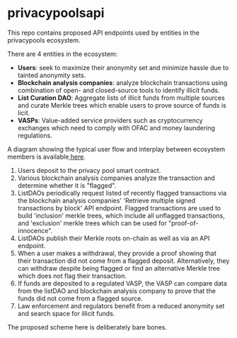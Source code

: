 # privacypoolsapi
This repo contains proposed API endpoints used by entities in the privacypools ecosystem. 

There are 4 entities in the ecosystem: 
- **Users**: seek to maximize their anonymity set and minimize hassle due to tainted anonymity sets.
- **Blockchain analysis companies**: analyze blockchain transactions using combination of open- and closed-source tools to identify illicit funds.
- **List Curation DAO**: Aggregate lists of illicit funds from multiple sources and curate Merkle trees which enable users to prove source of funds is licit.
- **VASPs**: Value-added service providers such as cryptocurrency exchanges which need to comply with OFAC and money laundering regulations. 

A diagram showing the typical user flow and interplay between ecosystem members is available[ here](https://miro.com/app/board/uXjVMY60aSE=/?share_link_id=407558010902 " here"). 
1. Users deposit to the privacy pool smart contract. 
2.  Various blockchain analysis companies analyze the transaction and determine whether it is "flagged".
3. ListDAOs periodically request listed of recently flagged transactions via the blockchain analysis companies' 'Retrieve multiple signed transactions by block' API endpoint. Flagged transactions are used to build 'inclusion' merkle trees, which include all unflagged transactions, and 'exclusion' merkle trees which can be used for "proof-of-innocence". 
4. ListDAOs publish their Merkle roots on-chain as well as via an API endpoint. 
5. When a user makes a withdrawal, they provide a proof showing that their transaction did not come from a flagged deposit.  Alternatively, they can withdraw despite being flagged or find an alternative Merkle tree which does not flag their transaction. 
6. If funds are deposited to a regulated VASP, the VASP can compare data from the listDAO and blockchain analysis company to prove that the funds did not come from a flagged source. 
7. Law enforcement and regulators benefit from a reduced anonymity set and search space for illicit funds. 

The proposed scheme here is deliberately bare bones. 
